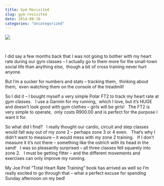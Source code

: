 ```yaml
---
title: Gym Revisited
slug: gym-revisited
date: 2014-08-10
categories: "Uncategorized"
---
```


<p><img src="http://res.cloudinary.com/dy6grlu8z/image/upload/v1558842174/h5xmbxgoy8ndr1izsqo8.jpg"/></p>
<p> </p>
<p>I did say a few months back that I was not going to bother with my heart rate during our gym classes – I actually go to them more for the small-town social life than anything else,  though a bit of cross training never hurt anyone.</p>
<p>But I’m a sucker for numbers and stats – tracking them,  thinking about them,  even watching them on the console of the treadmill!</p>
<p>So I did it – I bought myself a very simple Polar FT2 to track my heart rate at gym classes.   I use a Garmin for my running,  which I love, but it’s HUGE and doesn’t look good with gym clothes – girls will be girls!   The FT2 is very simple to operate,  only costs R900.00 and is perfect for the purpose I want it for.</p>
<p>So what did I find?   I really thought our cardio, circuit and step classes would fall way out of my zone 2 – perhaps zone 3 or 4 even.   That’s why I didn’t want to measure – it would mess with my zone 2 training.   If I don’t measure it it’s not there – something like the ostrich with its head in the sand!   I was so pleasantly surprised – all three classes fell squarely into zone 2.   I must be getting fitter – and the different movements and exercises can only improve my running.</p>
<p>My Joe Friel “Total Heart Rate Training” book has arrived as well so I’m really excited to go through that – what a perfect excuse for spending Sunday afternoon on my bed!</p>







